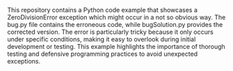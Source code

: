 This repository contains a Python code example that showcases a ZeroDivisionError exception which might occur in a not so obvious way. The bug.py file contains the erroneous code, while bugSolution.py provides the corrected version. The error is particularly tricky because it only occurs under specific conditions, making it easy to overlook during initial development or testing. This example highlights the importance of thorough testing and defensive programming practices to avoid unexpected exceptions.